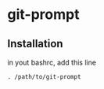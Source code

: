 git-prompt
==========

Installation
------------

in yout bashrc, add this line

<pre><code>. /path/to/git-prompt</code></pre>
